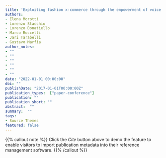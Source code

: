 ```yaml
---
title: 'Exploiting fashion x-commerce through the empowerment of voice in the fashion virtual reality arena  Integrating voice assistant and virtual reality technologies for fashion communication'
authors:
- Elena Morotti
- Lorenzo Stacchio
- Lorenzo Donatiello
- Marco Roccetti
- Jari Tarabelli
- Gustavo Marfia
author_notes:
- ""
- ""
- ""
- ""
- ""
- ""
date: "2022-01-01 00:00:00"
doi: ""
publishDate: "2017-01-01T00:00:00Z"
publication_types:  ["paper-conference"]
publication: ""
publication_short: ""
abstract:  ""
summary:  ""
tags:
- Source Themes
featured: false
---
```

{{% callout note %}}
 Click the *Cite* button above to demo the feature to enable visitors to import publication metadata into their reference management software. 
{{% /callout %}}
